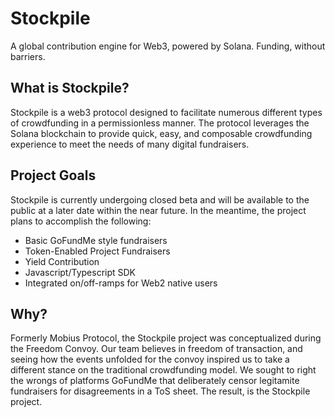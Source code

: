 # Stockpile

A global contribution engine for Web3, powered by Solana. Funding, without barriers.

## What is Stockpile?

Stockpile is a web3 protocol designed to facilitate numerous different types of crowdfunding in a permissionless manner. The protocol leverages the Solana blockchain to provide quick, easy, and composable crowdfunding experience to meet the needs of many digital fundraisers. 

## Project Goals

Stockpile is currently undergoing closed beta and will be available to the public at a later date within the near future. In the meantime, the project plans to accomplish the following:

- Basic GoFundMe style fundraisers
- Token-Enabled Project Fundraisers
- Yield Contribution
- Javascript/Typescript SDK
- Integrated on/off-ramps for Web2 native users

## Why?

Formerly Mobius Protocol, the Stockpile project was conceptualized during the Freedom Convoy. Our team believes in freedom of transaction, and seeing how the events unfolded for the convoy inspired us to take a different stance on the traditional crowdfunding model. We sought to right the wrongs of platforms GoFundMe that deliberately censor legitamite fundraisers for disagreements in a ToS sheet. The result, is the Stockpile project. 
